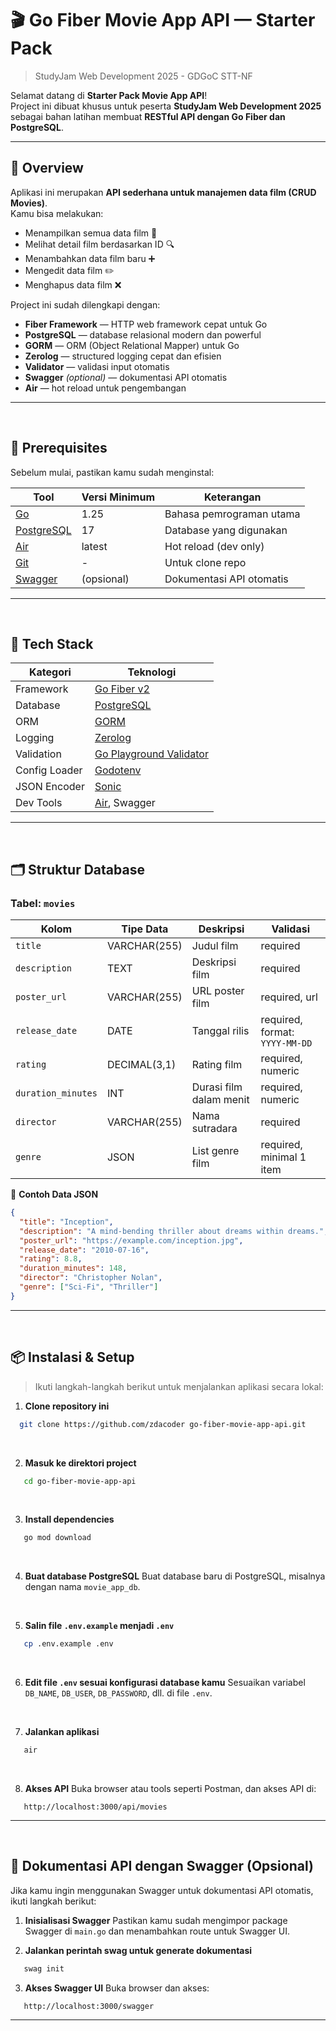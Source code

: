 # 🎬 Go Fiber Movie App API — Starter Pack

> StudyJam Web Development 2025 - GDGoC STT-NF

Selamat datang di **Starter Pack Movie App API**!  
Project ini dibuat khusus untuk peserta **StudyJam Web Development 2025** sebagai bahan latihan membuat **RESTful API dengan Go Fiber dan PostgreSQL**.

---

## 🚀 Overview

Aplikasi ini merupakan **API sederhana untuk manajemen data film (CRUD Movies)**.  
Kamu bisa melakukan:

- Menampilkan semua data film 🎥
- Melihat detail film berdasarkan ID 🔍
- Menambahkan data film baru ➕
- Mengedit data film ✏️
- Menghapus data film ❌

Project ini sudah dilengkapi dengan:

- **Fiber Framework** — HTTP web framework cepat untuk Go
- **PostgreSQL** — database relasional modern dan powerful
- **GORM** — ORM (Object Relational Mapper) untuk Go
- **Zerolog** — structured logging cepat dan efisien
- **Validator** — validasi input otomatis
- **Swagger** _(optional)_ — dokumentasi API otomatis
- **Air** — hot reload untuk pengembangan

---

<br />

## 🧠 Prerequisites

Sebelum mulai, pastikan kamu sudah menginstal:

| Tool                                               | Versi Minimum | Keterangan               |
| -------------------------------------------------- | ------------- | ------------------------ |
| [Go](https://go.dev/dl/)                           | 1.25          | Bahasa pemrograman utama |
| [PostgreSQL](https://www.postgresql.org/download/) | 17            | Database yang digunakan  |
| [Air](https://github.com/cosmtrek/air)             | latest        | Hot reload (dev only)    |
| [Git](https://git-scm.com/)                        | -             | Untuk clone repo         |
| [Swagger](https://swagger.io/tools/swagger-ui/)    | (opsional)    | Dokumentasi API otomatis |

---

<br />

## 🧩 Tech Stack

| Kategori      | Teknologi                                                             |
| ------------- | --------------------------------------------------------------------- |
| Framework     | [Go Fiber v2](https://github.com/gofiber/fiber)                       |
| Database      | [PostgreSQL](https://www.postgresql.org/)                             |
| ORM           | [GORM](https://gorm.io/)                                              |
| Logging       | [Zerolog](https://github.com/rs/zerolog)                              |
| Validation    | [Go Playground Validator](https://github.com/go-playground/validator) |
| Config Loader | [Godotenv](https://github.com/joho/godotenv)                          |
| JSON Encoder  | [Sonic](https://github.com/bytedance/sonic)                           |
| Dev Tools     | [Air](https://github.com/cosmtrek/air), Swagger                       |

---

<br />

## 🗂️ Struktur Database

### Tabel: `movies`

| Kolom              | Tipe Data    | Deskripsi               | Validasi                       |
| ------------------ | ------------ | ----------------------- | ------------------------------ |
| `title`            | VARCHAR(255) | Judul film              | required                       |
| `description`      | TEXT         | Deskripsi film          | required                       |
| `poster_url`       | VARCHAR(255) | URL poster film         | required, url                  |
| `release_date`     | DATE         | Tanggal rilis           | required, format: `YYYY-MM-DD` |
| `rating`           | DECIMAL(3,1) | Rating film             | required, numeric              |
| `duration_minutes` | INT          | Durasi film dalam menit | required, numeric              |
| `director`         | VARCHAR(255) | Nama sutradara          | required                       |
| `genre`            | JSON         | List genre film         | required, minimal 1 item       |

🧮 **Contoh Data JSON**

```json
{
  "title": "Inception",
  "description": "A mind-bending thriller about dreams within dreams.",
  "poster_url": "https://example.com/inception.jpg",
  "release_date": "2010-07-16",
  "rating": 8.8,
  "duration_minutes": 148,
  "director": "Christopher Nolan",
  "genre": ["Sci-Fi", "Thriller"]
}
```

---

<br />

## 📦 Instalasi & Setup

> Ikuti langkah-langkah berikut untuk menjalankan aplikasi secara lokal:
> <br />

1. **Clone repository ini**

```bash
  git clone https://github.com/zdacoder go-fiber-movie-app-api.git
```

  <br />

2. **Masuk ke direktori project**

```bash
   cd go-fiber-movie-app-api
```

  <br />

3. **Install dependencies**

```bash
   go mod download
```

  <br />

4. **Buat database PostgreSQL**
   Buat database baru di PostgreSQL, misalnya dengan nama `movie_app_db`.

  <br />

5. **Salin file `.env.example` menjadi `.env`**

```bash
   cp .env.example .env
```

  <br />

6. **Edit file `.env` sesuai konfigurasi database kamu**
   Sesuaikan variabel `DB_NAME`, `DB_USER`, `DB_PASSWORD`, dll. di file `.env`.

  <br />

7. **Jalankan aplikasi**

```bash
   air
```

  <br />

8. **Akses API**
   Buka browser atau tools seperti Postman, dan akses API di:

```
   http://localhost:3000/api/movies
```

---

<br />

## 📄 Dokumentasi API dengan Swagger (Opsional)

Jika kamu ingin menggunakan Swagger untuk dokumentasi API otomatis, ikuti langkah berikut:

1. **Inisialisasi Swagger**
   Pastikan kamu sudah mengimpor package Swagger di `main.go` dan menambahkan route untuk Swagger UI.

2. **Jalankan perintah swag untuk generate dokumentasi**

```bash
   swag init
```

3. **Akses Swagger UI**
   Buka browser dan akses:

```
   http://localhost:3000/swagger
```

---
